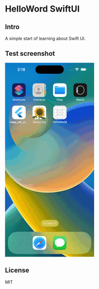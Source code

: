 # HelloWord SwiftUI

## Intro
A simple start of learning about Swift UI.

## Test screenshot
![screenshot](/screenshot.gif)


## License
MIT